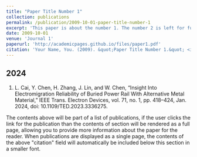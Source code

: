 ```yaml
---
title: "Paper Title Number 1"
collection: publications
permalink: /publication/2009-10-01-paper-title-number-1
excerpt: 'This paper is about the number 1. The number 2 is left for future work.'
date: 2009-10-01
venue: 'Journal 1'
paperurl: 'http://academicpages.github.io/files/paper1.pdf'
citation: 'Your Name, You. (2009). &quot;Paper Title Number 1.&quot; <i>Journal 1</i>. 1(1).'
---
```


2024
---
1. L. Cai, Y. Chen, H. Zhang, J. Lin, and W. Chen, “Insight Into Electromigration Reliability of Buried Power Rail With Alternative Metal Material,” IEEE Trans. Electron Devices, vol. 71, no. 1, pp. 418–424, Jan. 2024, doi: 10.1109/TED.2023.3336275.


The contents above will be part of a list of publications, if the user clicks the link for the publication than the contents of section will be rendered as a full page, allowing you to provide more information about the paper for the reader. When publications are displayed as a single page, the contents of the above "citation" field will automatically be included below this section in a smaller font.
